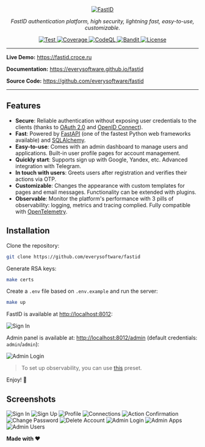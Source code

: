 <p align="center">
    <a href="https://github.com/everysoftware/fastid"><img src="/assets/logo_text.png" alt="FastID"></a>
</p>
<p align="center">
    <em>FastID authentication platform, high security, lightning fast, easy-to-use, customizable.</em>
</p>

<p align="center">
    <a href="https://github.com/everysoftware/fastid/actions/workflows/test.yml" target="_blank">
        <img src="https://github.com/everysoftware/fastid/actions/workflows/test.yml/badge.svg" alt="Test">
    </a>
    <a href="https://coverage-badge.samuelcolvin.workers.dev/redirect/everysoftware/fastid" target="_blank">
        <img src="https://coverage-badge.samuelcolvin.workers.dev/everysoftware/fastid.svg" alt="Coverage">
    </a>
    <a href="https://github.com/everysoftware/fastid/actions/workflows/codeql.yml" target="_blank">
        <img src="https://github.com/everysoftware/fastid/actions/workflows/codeql.yml/badge.svg" alt="CodeQL">
    </a>
    <a href="https://github.com/everysoftware/fastid/actions/workflows/test.yml" target="_blank">
        <img src="https://img.shields.io/github/actions/workflow/status/everysoftware/fastid/test.yml?label=Bandit+Scan" alt="Bandit">
    </a>
    <a href="https://img.shields.io/github/license/everysoftware/fastid.png" target="_blank">
        <img src="https://img.shields.io/github/license/everysoftware/fastid.png" alt="License">
    </a>
</p>

---

**Live Demo:** https://fastid.croce.ru

**Documentation:** https://everysoftware.github.io/fastid

**Source Code:** https://github.com/everysoftware/fastid

---

## Features

* **Secure**: Reliable authentication without exposing user credentials to the clients (thanks
  to [OAuth 2.0](https://oauth.net/) and [OpenID Connect](https://openid.net/)).
* **Fast**: Powered by [FastAPI](https://fastapi.tiangolo.com/) (one of the fastest Python web frameworks
  available)
  and [SQLAlchemy](https://www.sqlalchemy.org/).
* **Easy-to-use**: Comes with an admin dashboard to manage users and applications. Built-in user profile pages for
  account management.
* **Quickly start**: Supports sign up with Google, Yandex, etc. Advanced integration with Telegram.
* **In touch with users**: Greets users after registration and verifies their actions via OTP.
* **Customizable**: Changes the appearance with custom templates for pages and email messages. Functionality can be
  extended with plugins.
* **Observable**: Monitor the platform's performance with 3 pills of observability: logging, metrics and tracing
  complied. Fully compatible with [OpenTelemetry](https://opentelemetry.io/).

## Installation

Clone the repository:

```bash
git clone https://github.com/everysoftware/fastid
```

Generate RSA keys:

```bash
make certs
```

Create a `.env` file based on `.env.example` and run the server:

```bash
make up
```

FastID is available at [http://localhost:8012](http://localhost:8012):

![Sign In](assets/signin.png)

Admin panel is available at: [http://localhost:8012/admin](http://localhost:8012/admin) (default credentials:
`admin`/`admin`):

![Admin Login](assets/admin_login.png)

> To set up observability, you can use [this](https://github.com/everysoftware/fastapi-obs) preset.

Enjoy! 🚀

## Screenshots

![Sign In](assets/signin.png)
![Sign Up](assets/signup.png)
![Profile](assets/profile.png)
![Connections](assets/connections.png)
![Action Confirmation](assets/action_confirmation.png)
![Change Password](assets/change_password.png)
![Delete Account](assets/delete_account.png)
![Admin Login](assets/admin_login.png)
![Admin Apps](assets/admin_apps.png)
![Admin Users](assets/admin_users.png)

**Made with ❤️**
